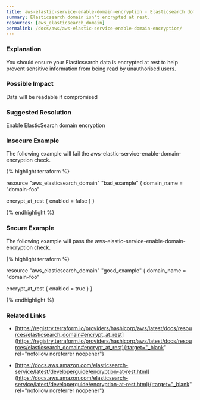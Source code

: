 ```yaml
---
title: aws-elastic-service-enable-domain-encryption - Elasticsearch domain isn't encrypted at rest.
summary: Elasticsearch domain isn't encrypted at rest. 
resources: [aws_elasticsearch_domain] 
permalink: /docs/aws/aws-elastic-service-enable-domain-encryption/
---
```

### Explanation


You should ensure your Elasticsearch data is encrypted at rest to help prevent sensitive information from being read by unauthorised users. 


### Possible Impact
Data will be readable if compromised

### Suggested Resolution
Enable ElasticSearch domain encryption


### Insecure Example

The following example will fail the aws-elastic-service-enable-domain-encryption check.

{% highlight terraform %}

resource "aws_elasticsearch_domain" "bad_example" {
  domain_name = "domain-foo"

  encrypt_at_rest {
    enabled = false
  }
}

{% endhighlight %}



### Secure Example

The following example will pass the aws-elastic-service-enable-domain-encryption check.

{% highlight terraform %}

resource "aws_elasticsearch_domain" "good_example" {
  domain_name = "domain-foo"

  encrypt_at_rest {
    enabled = true
  }
}

{% endhighlight %}



### Related Links


- [https://registry.terraform.io/providers/hashicorp/aws/latest/docs/resources/elasticsearch_domain#encrypt_at_rest](https://registry.terraform.io/providers/hashicorp/aws/latest/docs/resources/elasticsearch_domain#encrypt_at_rest){:target="_blank" rel="nofollow noreferrer noopener"}

- [https://docs.aws.amazon.com/elasticsearch-service/latest/developerguide/encryption-at-rest.html](https://docs.aws.amazon.com/elasticsearch-service/latest/developerguide/encryption-at-rest.html){:target="_blank" rel="nofollow noreferrer noopener"}



